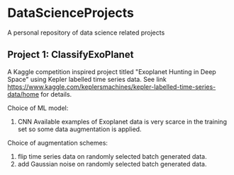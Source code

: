 # DataScienceProjects
A personal repository of data science related projects

## Project 1: ClassifyExoPlanet
A Kaggle competition inspired project titled "Exoplanet Hunting in Deep Space" using Kepler labelled time series data. See link https://www.kaggle.com/keplersmachines/kepler-labelled-time-series-data/home for details.

Choice of ML model:
1. CNN
Available examples of Exoplanet data is very scarce in the training set so some data augmentation is applied.

Choice of augmentation schemes:
1. flip time series data on randomly selected batch generated data.
2. add Gaussian noise on randomly selected batch generated data.
